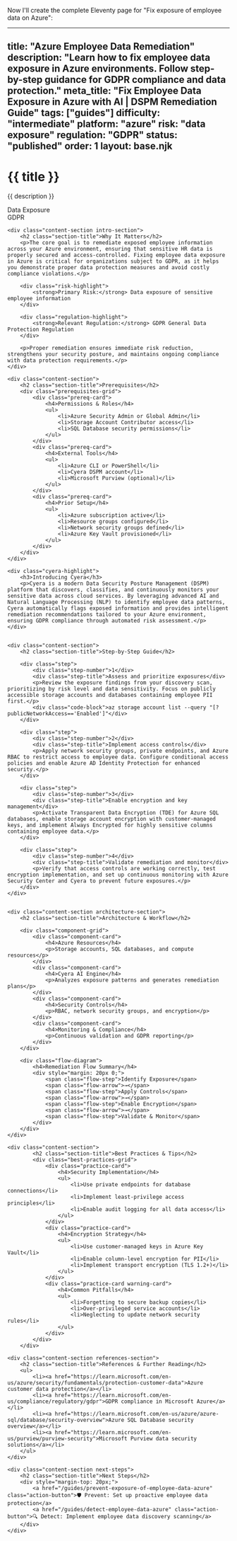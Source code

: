 Now I'll create the complete Eleventy page for "Fix exposure of employee data on Azure":

---
title: "Azure Employee Data Remediation"
description: "Learn how to fix employee data exposure in Azure environments. Follow step-by-step guidance for GDPR compliance and data protection."
meta_title: "Fix Employee Data Exposure in Azure with AI | DSPM Remediation Guide"
tags: ["guides"]
difficulty: "intermediate"
platform: "azure"
risk: "data exposure"
regulation: "GDPR"
status: "published"
order: 1
layout: base.njk
---

<div class="container">
    <div class="header">
        <h1>{{ title }}</h1>
        <p>{{ description }}</p>
        <div class="badge">Data Exposure</div>
        <div class="badge regulation">GDPR</div>
    </div>

    <div class="content-section intro-section">
        <h2 class="section-title">Why It Matters</h2>
        <p>The core goal is to remediate exposed employee information across your Azure environment, ensuring that sensitive HR data is properly secured and access-controlled. Fixing employee data exposure in Azure is critical for organizations subject to GDPR, as it helps you demonstrate proper data protection measures and avoid costly compliance violations.</p>
        
        <div class="risk-highlight">
            <strong>Primary Risk:</strong> Data exposure of sensitive employee information
        </div>
        
        <div class="regulation-highlight">
            <strong>Relevant Regulation:</strong> GDPR General Data Protection Regulation
        </div>
        
        <p>Proper remediation ensures immediate risk reduction, strengthens your security posture, and maintains ongoing compliance with data protection requirements.</p>
    </div>

    <div class="content-section">
        <h2 class="section-title">Prerequisites</h2>
        <div class="prerequisites-grid">
            <div class="prereq-card">
                <h4>Permissions & Roles</h4>
                <ul>
                    <li>Azure Security Admin or Global Admin</li>
                    <li>Storage Account Contributor access</li>
                    <li>SQL Database security permissions</li>
                </ul>
            </div>
            <div class="prereq-card">
                <h4>External Tools</h4>
                <ul>
                    <li>Azure CLI or PowerShell</li>
                    <li>Cyera DSPM account</li>
                    <li>Microsoft Purview (optional)</li>
                </ul>
            </div>
            <div class="prereq-card">
                <h4>Prior Setup</h4>
                <ul>
                    <li>Azure subscription active</li>
                    <li>Resource groups configured</li>
                    <li>Network security groups defined</li>
                    <li>Azure Key Vault provisioned</li>
                </ul>
            </div>
        </div>
    </div>
	
    <div class="cyera-highlight">
        <h3>Introducing Cyera</h3>
        <p>Cyera is a modern Data Security Posture Management (DSPM) platform that discovers, classifies, and continuously monitors your sensitive data across cloud services. By leveraging advanced AI and Natural Language Processing (NLP) to identify employee data patterns, Cyera automatically flags exposed information and provides intelligent remediation recommendations tailored to your Azure environment, ensuring GDPR compliance through automated risk assessment.</p>
    </div>
	

    <div class="content-section">
        <h2 class="section-title">Step-by-Step Guide</h2>
        
        <div class="step">
            <div class="step-number">1</div>
            <div class="step-title">Assess and prioritize exposures</div>
            <p>Review the exposure findings from your discovery scan, prioritizing by risk level and data sensitivity. Focus on publicly accessible storage accounts and databases containing employee PII first.</p>
            <div class="code-block">az storage account list --query "[?publicNetworkAccess=='Enabled']"</div>
        </div>

        <div class="step">
            <div class="step-number">2</div>
            <div class="step-title">Implement access controls</div>
            <p>Apply network security groups, private endpoints, and Azure RBAC to restrict access to employee data. Configure conditional access policies and enable Azure AD Identity Protection for enhanced security.</p>
        </div>

        <div class="step">
            <div class="step-number">3</div>
            <div class="step-title">Enable encryption and key management</div>
            <p>Activate Transparent Data Encryption (TDE) for Azure SQL databases, enable storage account encryption with customer-managed keys, and implement Always Encrypted for highly sensitive columns containing employee data.</p>
        </div>

        <div class="step">
            <div class="step-number">4</div>
            <div class="step-title">Validate remediation and monitor</div>
            <p>Verify that access controls are working correctly, test encryption implementation, and set up continuous monitoring with Azure Security Center and Cyera to prevent future exposures.</p>
        </div>
    </div>


    <div class="content-section architecture-section">
        <h2 class="section-title">Architecture & Workflow</h2>
        
        <div class="component-grid">
            <div class="component-card">
                <h4>Azure Resources</h4>
                <p>Storage accounts, SQL databases, and compute resources</p>
            </div>
            <div class="component-card">
                <h4>Cyera AI Engine</h4>
                <p>Analyzes exposure patterns and generates remediation plans</p>
            </div>
            <div class="component-card">
                <h4>Security Controls</h4>
                <p>RBAC, network security groups, and encryption</p>
            </div>
            <div class="component-card">
                <h4>Monitoring & Compliance</h4>
                <p>Continuous validation and GDPR reporting</p>
            </div>
        </div>

        <div class="flow-diagram">
            <h4>Remediation Flow Summary</h4>
            <div style="margin: 20px 0;">
                <span class="flow-step">Identify Exposure</span>
                <span class="flow-arrow">→</span>
                <span class="flow-step">Apply Controls</span>
                <span class="flow-arrow">→</span>
                <span class="flow-step">Enable Encryption</span>
                <span class="flow-arrow">→</span>
                <span class="flow-step">Validate & Monitor</span>
            </div>
        </div>
    </div>

	<div class="content-section">
	        <h2 class="section-title">Best Practices & Tips</h2>
	        <div class="best-practices-grid">
	            <div class="practice-card">
	                <h4>Security Implementation</h4>
	                <ul>
	                    <li>Use private endpoints for database connections</li>
	                    <li>Implement least-privilege access principles</li>
	                    <li>Enable audit logging for all data access</li>
	                </ul>
	            </div>
	            <div class="practice-card">
	                <h4>Encryption Strategy</h4>
	                <ul>
	                    <li>Use customer-managed keys in Azure Key Vault</li>
	                    <li>Enable column-level encryption for PII</li>
	                    <li>Implement transport encryption (TLS 1.2+)</li>
	                </ul>
	            </div>
	            <div class="practice-card warning-card">
	                <h4>Common Pitfalls</h4>
	                <ul>
	                    <li>Forgetting to secure backup copies</li>
	                    <li>Over-privileged service accounts</li>
	                    <li>Neglecting to update network security rules</li>
	                </ul>
	            </div>
	        </div>
	    </div>

    <div class="content-section references-section">
        <h2 class="section-title">References & Further Reading</h2>
        <ul>
            <li><a href="https://learn.microsoft.com/en-us/azure/security/fundamentals/protection-customer-data">Azure customer data protection</a></li>
            <li><a href="https://learn.microsoft.com/en-us/compliance/regulatory/gdpr">GDPR compliance in Microsoft Azure</a></li>
            <li><a href="https://learn.microsoft.com/en-us/azure/azure-sql/database/security-overview">Azure SQL Database security overview</a></li>
            <li><a href="https://learn.microsoft.com/en-us/purview/purview-security">Microsoft Purview data security solutions</a></li>
        </ul>
    </div>

    <div class="content-section next-steps">
        <h2 class="section-title">Next Steps</h2>
        <div style="margin-top: 20px;">
            <a href="/guides/prevent-exposure-of-employee-data-azure" class="action-button">🛡️ Prevent: Set up proactive employee data protection</a>
            <a href="/guides/detect-employee-data-azure" class="action-button">🔍 Detect: Implement employee data discovery scanning</a>
        </div>
    </div>
</div>